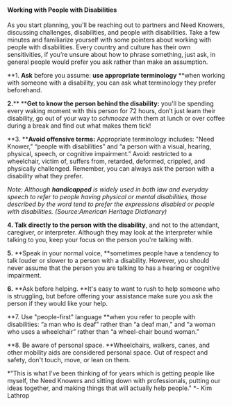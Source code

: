 #### Working with People with Disabilities

As you start planning, you'll be reaching out to partners and Need Knowers, discussing challenges, disabilities, and people with disabilities. Take a few minutes and familiarize yourself with some pointers about working with people with disabilities. Every country and culture has their own sensitivities, if you’re unsure about how to phrase something, just ask, in general people would prefer you ask rather than make an assumption.

**1.	****Ask**** before you assume: **use appropriate terminology** **when working with someone with a disability, you can ask what terminology they prefer beforehand.

**2.****	****Get to know the person behind the disability:** you'll be spending every waking moment with this person for 72 hours, don’t just learn their disability, go out of your way to *schmooze* with them at lunch or over coffee during a break and find out what makes them tick!

**3.	****Avoid offensive terms:** Appropriate terminology includes: "Need Knower," “people with disabilities” and “a person with a visual, hearing, physical, speech, or cognitive impairment.” Avoid: restricted to a wheelchair, victim of, suffers from, retarded, deformed, crippled, and physically challenged. Remember, you can always ask the person with a disability what they prefer.

*Note: Although ***_handicapped_*** is widely used in both law and everyday speech to refer to people having physical or mental disabilities, those described by the word tend to prefer the expressions disabled or people with disabilities. (Source:American Heritage Dictionary)*

**4.	Talk directly to the person with the disability**, and not to the attendant, caregiver, or interpreter. Although they may look at the interpreter while talking to you, keep your focus on the person you're talking with.

**5.**	**Speak in your normal voice, **sometimes people have a tendency to talk louder or slower to a person with a disability. However, you should never assume that the person you are talking to has a hearing or cognitive impairment.

**6.**	**Ask before helping. **It's easy to want to rush to help someone who is struggling, but before offering your assistance make sure you ask the person if they would like your help.

**7.	Use "people-first" language **when you refer to people with disabilities: “a man who is deaf” rather than “a deaf man,” and “a woman who uses a wheelchair” rather than “a wheel-chair bound woman.”

**8.	Be aware of personal space. **Wheelchairs, walkers, canes, and other mobility aids are considered personal space. Out of respect and safety, don't touch, move, or lean on them.

*"This is what I've been thinking of for years which is getting people like myself, the Need Knowers and sitting down with professionals, putting our ideas together, and making things that will actually help people." *- Kim Lathrop
